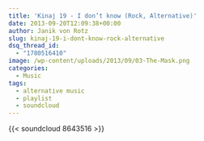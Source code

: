 ```yaml
---
title: 'Kinaj 19 - I don’t know (Rock, Alternative)'
date: 2013-09-20T12:09:38+00:00
author: Janik von Rotz
slug: kinaj-19-i-dont-know-rock-alternative
dsq_thread_id:
  - "1780516410"
image: /wp-content/uploads/2013/09/03-The-Mask.png
categories:
  - Music
tags:
  - alternative music
  - playlist
  - soundcloud
---
```

{{< soundcloud 8643516 >}}